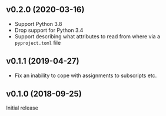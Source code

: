v0.2.0 (2020-03-16)
-------------------
- Support Python 3.8
- Drop support for Python 3.4
- Support describing what attributes to read from where via a `pyproject.toml`
  file

v0.1.1 (2019-04-27)
-------------------
- Fix an inability to cope with assignments to subscripts etc.

v0.1.0 (2018-09-25)
-------------------
Initial release
